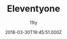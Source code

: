 ---
title: Eleventyone
github: https://github.com/philhawksworth/eleventyone
demo: https://eleventyone.netlify.app/
author: 11ty
ssg:
  - Eleventy
cms:
  - Markdown
date: 2018-03-30T19:45:51.000Z
description: A scaffold for a quick start building with the Eleventy SSG
draft: true
publish_date: '2018-03-30T19:45:51Z'
update_date: '2021-01-18T11:29:03Z'
github_star: 449
github_fork: 114
---